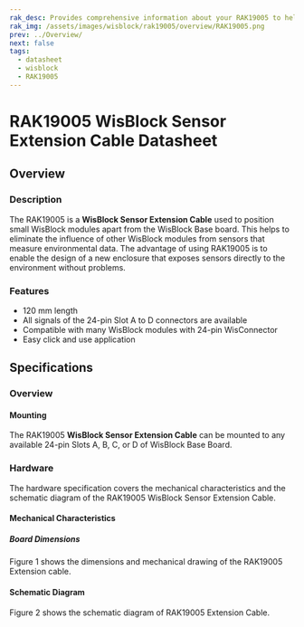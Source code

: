 ```yaml
---
rak_desc: Provides comprehensive information about your RAK19005 to help you use it. This information includes technical specifications, characteristics, and requirements, and it also discusses the device components.
rak_img: /assets/images/wisblock/rak19005/overview/RAK19005.png
prev: ../Overview/
next: false
tags:
  - datasheet
  - wisblock
  - RAK19005
---
```


# RAK19005 WisBlock Sensor Extension Cable Datasheet

## Overview

### Description

The RAK19005 is a **WisBlock Sensor Extension Cable** used to position small WisBlock modules apart from the WisBlock Base board. This helps to eliminate the influence of other WisBlock modules from sensors that measure environmental data. The advantage of using RAK19005 is to enable the design of a new enclosure that exposes sensors directly to the environment without problems.

### Features 

* 120&nbsp;mm length
* All signals of the 24-pin Slot A to D connectors are available
* Compatible with many WisBlock modules with 24-pin WisConnector
* Easy click and use application

## Specifications

### Overview

#### Mounting

The RAK19005 **WisBlock Sensor Extension Cable** can be mounted to any available 24-pin Slots A, B, C, or D of WisBlock Base Board.

### Hardware

The hardware specification covers the mechanical characteristics and the schematic diagram of the RAK19005 WisBlock Sensor Extension Cable.

#### Mechanical Characteristics  

##### Board Dimensions  

Figure 1 shows the dimensions and mechanical drawing of the RAK19005 Extension cable.  

<rk-img
  src="/assets/images/wisblock/rak19005/datasheet/rak19005-detail.png"
  width="100%"
  caption="RAK19005 Sensor Extension Cable Mechanical Characteristics"
/>  

#### Schematic Diagram

Figure 2 shows the schematic diagram of RAK19005 Extension Cable.

<rk-img
  src="/assets/images/wisblock/rak19005/datasheet/rak19005-schematic1.png"
  width="100%"
  caption="RAK19005 WisBlock Sensor Extension Cable Schematic"
/>
